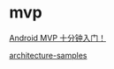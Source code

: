 # mvp

[Android MVP 十分钟入门！](https://juejin.im/post/58870cc2128fe1006c46e39c)

[architecture-samples](https://github.com/android/architecture-samples/tree/todo-mvp)